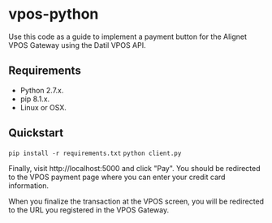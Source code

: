 # vpos-python
Use this code as a guide to implement a payment button for the Alignet VPOS Gateway using the Datil VPOS API.

## Requirements
* Python 2.7.x.
* pip 8.1.x.
* Linux or OSX.

## Quickstart
`pip install -r requirements.txt`
`python client.py`

Finally, visit http://localhost:5000 and click "Pay". You should be redirected to the VPOS payment page where you can enter your credit card information.

When you finalize the transaction at the VPOS screen, you will be redirected to the URL you registered in the VPOS Gateway.
